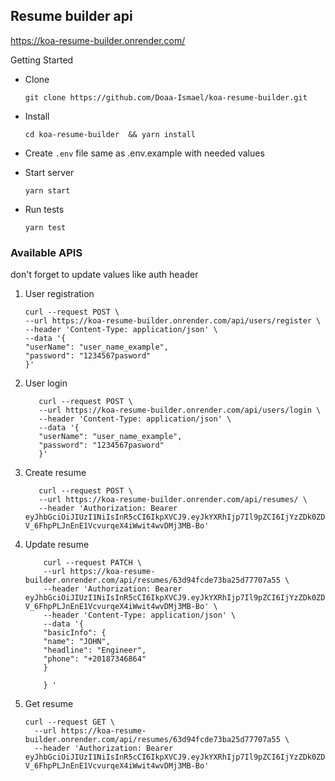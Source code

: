 


## Resume builder api
https://koa-resume-builder.onrender.com/

Getting Started

- Clone

    `git clone https://github.com/Doaa-Ismael/koa-resume-builder.git`


- Install

    `cd koa-resume-builder  && yarn install`


- Create `.env` file same as .env.example with needed values


- Start server

    `yarn start`


- Run tests

    `yarn test`

### Available APIS
don't forget to update values like auth header
1) User registration

    ```
    curl --request POST \
   --url https://koa-resume-builder.onrender.com/api/users/register \
   --header 'Content-Type: application/json' \
   --data '{
   "userName": "user_name_example",
   "password": "1234567pasword"
   }'
   ```


2) User login

    ```
       curl --request POST \
       --url https://koa-resume-builder.onrender.com/api/users/login \
       --header 'Content-Type: application/json' \
       --data '{
       "userName": "user_name_example",
       "password": "1234567pasword"
       }'
    ```


3) Create resume

    ```
       curl --request POST \
       --url https://koa-resume-builder.onrender.com/api/resumes/ \
       --header 'Authorization: Bearer eyJhbGciOiJIUzI1NiIsInR5cCI6IkpXVCJ9.eyJkYXRhIjp7Il9pZCI6IjYzZDk0ZDliZTczYmEyNWQ3NzcwN2E0ZiIsInVzZXJOYW1lIjoiRG9hYSBJc21hZWwiLCJwYXNzd29yZCI6IiQyYiQxMCRLeW9YLzVWUlJwZEdlWDM2amFiZTMuWVlacmJWWll0UmdKQVp4NS40TmNtTWhNZHVHTExpMiIsIl9fdiI6MH0sImlhdCI6MTY3NTE4NjA4NiwiZXhwIjoxNjc3Nzc4MDg2fQ.wu-V_6FhpPLJnEnE1VcvurqeX4iWwit4wvDMj3MB-Bo'
    ```


4) Update resume

    ``` 
        curl --request PATCH \
        --url https://koa-resume-builder.onrender.com/api/resumes/63d94fcde73ba25d77707a55 \
        --header 'Authorization: Bearer eyJhbGciOiJIUzI1NiIsInR5cCI6IkpXVCJ9.eyJkYXRhIjp7Il9pZCI6IjYzZDk0ZDliZTczYmEyNWQ3NzcwN2E0ZiIsInVzZXJOYW1lIjoiRG9hYSBJc21hZWwiLCJwYXNzd29yZCI6IiQyYiQxMCRLeW9YLzVWUlJwZEdlWDM2amFiZTMuWVlacmJWWll0UmdKQVp4NS40TmNtTWhNZHVHTExpMiIsIl9fdiI6MH0sImlhdCI6MTY3NTE4NjA4NiwiZXhwIjoxNjc3Nzc4MDg2fQ.wu-V_6FhpPLJnEnE1VcvurqeX4iWwit4wvDMj3MB-Bo' \
        --header 'Content-Type: application/json' \
        --data '{
        "basicInfo": {
        "name": "JOHN",
        "headline": "Engineer",
        "phone": "+20187346864"
        }
        
        } '
    ```

5) Get resume
    ```
    curl --request GET \
      --url https://koa-resume-builder.onrender.com/api/resumes/63d94fcde73ba25d77707a55 \
      --header 'Authorization: Bearer eyJhbGciOiJIUzI1NiIsInR5cCI6IkpXVCJ9.eyJkYXRhIjp7Il9pZCI6IjYzZDk0ZDliZTczYmEyNWQ3NzcwN2E0ZiIsInVzZXJOYW1lIjoiRG9hYSBJc21hZWwiLCJwYXNzd29yZCI6IiQyYiQxMCRLeW9YLzVWUlJwZEdlWDM2amFiZTMuWVlacmJWWll0UmdKQVp4NS40TmNtTWhNZHVHTExpMiIsIl9fdiI6MH0sImlhdCI6MTY3NTE4NjA4NiwiZXhwIjoxNjc3Nzc4MDg2fQ.wu-V_6FhpPLJnEnE1VcvurqeX4iWwit4wvDMj3MB-Bo'
    
    ```
